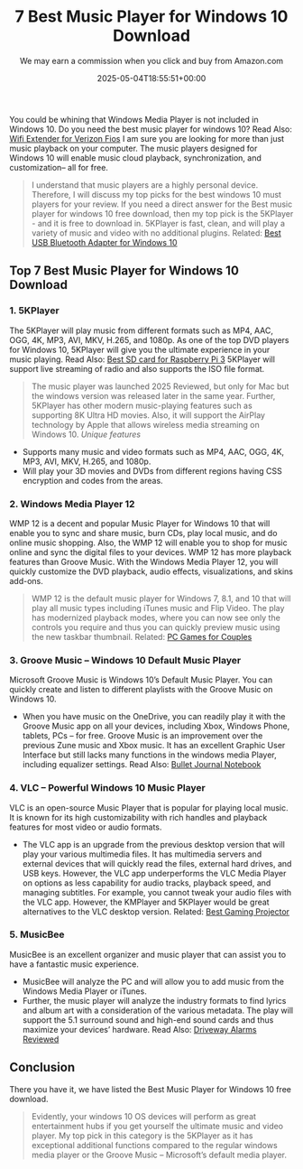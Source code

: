 ﻿---
author: We may earn a commission when you click and buy from Amazon.com
layout: post
title: 7 Best Music Player for Windows 10 Download
date: '2025-05-04T18:55:51+00:00'
categories:
- Motherboards
tags: []
slug: /best-music-player-for-windows-10-free-download/
lastmod: 2025-05-07T12:21:24+03:00
---

You could be whining that Windows Media Player is not included in Windows 10. Do you need the best music player for windows 10?
Read Also:
[Wifi Extender for Verizon Fios](https://pestpolicy.com/best-wifi-extender-for-fios-verizon/)
I am sure you are looking for more than just music playback on your computer. The music players designed for Windows 10 will enable music cloud playback, synchronization, and customization– all for free.
> I understand that music players are a highly personal device. Therefore, I will discuss my top picks for the best windows 10 must players for your review.
If you need a direct answer for the Best music player for windows 10 free download, then my top pick is the 5KPlayer - and it is free to download in.
5KPlayer is fast, clean, and will play a variety of music and video with no additional plugins.
> Related:
> [Best USB Bluetooth Adapter for Windows 10](https://pestpolicy.com/best-usb-bluetooth-adapter-for-windows-10/)
## Top 7 Best Music Player for Windows 10 Download
### 1. 5KPlayer
The 5KPlayer will play music from different formats such as MP4, AAC, OGG, 4K, MP3, AVI, MKV, H.265, and 1080p.
As one of the top DVD players for Windows 10, 5KPlayer will give you the ultimate experience in your music playing.
Read Also:
[Best SD card for Raspberry Pi 3](https://pestpolicy.com/best-sd-card-for-raspberry-pi-3/)
5KPlayer will support live streaming of radio and also supports the ISO file format.
> The music player was launched 2025 Reviewed, but only for Mac but the windows version was released later in the same year.
Further, 5KPlayer has other modern music-playing features such as supporting 8K Ultra HD movies.
Also, it will support the AirPlay technology by Apple that allows wireless media streaming on Windows 10.
*Unique features*
- Supports many music and video formats such as MP4, AAC, OGG, 4K, MP3, AVI, MKV, H.265, and 1080p.
- Will play your 3D movies and DVDs from different regions having CSS encryption and codes from the areas.
### 2. Windows Media Player 12
WMP 12 is a decent and popular Music Player for Windows 10 that will enable you to sync and share music, burn CDs, play local music, and do online music shopping.
Also, the WMP 12 will enable you to shop for music online and sync the digital files to your devices.
WMP 12 has more playback features than Groove Music. With the Windows Media Player 12, you will quickly customize the DVD playback, audio effects, visualizations, and skins add-ons.
> WMP 12 is the default music player for Windows 7, 8.1, and 10 that will play all music types including iTunes music and Flip Video.
The play has modernized playback modes, where you can now see only the controls you require and thus you can quickly preview music using the new taskbar thumbnail.
Related:
[PC Games for Couples](https://pestpolicy.com/best-pc-games-for-couples/)
### 3. Groove Music – Windows 10 Default Music Player
Microsoft Groove Music is Windows 10’s Default Music Player. You can quickly create and listen to different playlists with the Groove Music on Windows 10.
- When you have music on the OneDrive, you can readily play it with the Groove Music app on all your devices, including Xbox, Windows Phone, tablets, PCs – for free.
Groove Music is an improvement over the previous Zune music and Xbox music.
It has an excellent Graphic User Interface but still lacks many functions in the windows media Player, including equalizer settings.
Read Also:
[Bullet Journal Notebook](https://pestpolicy.com/best-bullet-journal-notebook/)
### 4. VLC – Powerful Windows 10 Music Player
VLC is an open-source Music Player that is popular for playing local music. It is known for its high customizability with rich handles and playback features for most video or audio formats.
- The VLC app is an upgrade from the previous desktop version that will play your various multimedia files.
It has multimedia servers and external devices that will quickly read the files, external hard drives, and USB keys.
However, the VLC app underperforms the VLC Media Player on options as less capability for audio tracks, playback speed, and managing subtitles.
For example, you cannot tweak your audio files with the VLC app. However, the KMPlayer and 5KPlayer would be great alternatives to the VLC desktop version.
Related:
[Best Gaming Projector](https://pestpolicy.com/best-gaming-projector/)
### 5. MusicBee
MusicBee is an excellent organizer and music player that can assist you to have a fantastic music experience.
- MusicBee will analyze the PC and will allow you to add music from the Windows Media Player or iTunes.
- Further, the music player will analyze the industry formats to find lyrics and album art with a consideration of the various metadata.
The play will support the 5.1 surround sound and high-end sound cards and thus maximize your devices’ hardware.
Read Also:
[Driveway Alarms Reviewed](https://pestpolicy.com/best-driveway-alarms/)
## Conclusion
There you have it, we have listed the Best Music Player for Windows 10 free download.
> Evidently, your windows 10 OS devices will perform as great entertainment hubs if you get yourself the ultimate music and video player.
My top pick in this category is the 5KPlayer as it has exceptional additional functions compared to the regular windows media player or the Groove Music – Microsoft’s default media player.